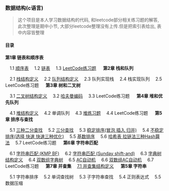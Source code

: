 ###  数据结构(c语言) 
> 这个项目是本人学习数据结构的代码, 和leetcode部分相关练习题的解答, 此次整理是期中小节, 大部分leetcode整理没有上传.但是把索引表给出, 表中内容皆整理

#### **目录**

**第1章 链表和顺序表**

 1.1 [顺序表](https://github.com/moying12138/Data_Structure/blob/master/1_%E9%93%BE%E8%A1%A8%E5%92%8C%E9%A1%BA%E5%BA%8F%E8%A1%A8/Vector.cpp)
 1.2 [链表](https://github.com/moying12138/Data_Structure/blob/master/1_%E9%93%BE%E8%A1%A8%E5%92%8C%E9%A1%BA%E5%BA%8F%E8%A1%A8/linklist.cpp)
 1.3 [LeetCode练习题](https://github.com/moying12138/Data_Structure/tree/master/1_%E9%93%BE%E8%A1%A8%E5%92%8C%E9%A1%BA%E5%BA%8F%E8%A1%A8/1_LeetCode)
 
**第2章 栈和队列**

 2.1 [栈结构定义](https://github.com/moying12138/Data_Structure/blob/master/2_%E6%A0%88%E5%92%8C%E9%98%9F%E5%88%97/stack.c)
 2.2 [队列结构定义](https://github.com/moying12138/Data_Structure/blob/master/2_%E6%A0%88%E5%92%8C%E9%98%9F%E5%88%97/queue.c)
 2.3 队列实现栈
 2.4 栈实现队列
 2.5 LeetCode练习题
 
**第3章 树和二叉树**

 3.1 [二叉树结构定义](https://github.com/moying12138/Data_Structure/blob/master/3_%E6%A0%91%E4%B8%8E%E4%BA%8C%E5%8F%89%E6%A0%91/binary_tree.c)
 3.2 [哈夫曼编码](https://github.com/moying12138/Data_Structure/blob/master/3_%E6%A0%91%E4%B8%8E%E4%BA%8C%E5%8F%89%E6%A0%91/huffman.c)
 3.3 LeetCode练习题
 
**第4章 堆和优先队列**

 4.1 [堆结构定义](https://github.com/moying12138/Data_Structure/blob/master/4_%E5%A0%86%E5%92%8C%E4%BC%98%E5%85%88%E9%98%9F%E5%88%97/Heap.c)
 4.2 单调队列
 4.3 [堆练习题](https://github.com/moying12138/Data_Structure/tree/master/4_%E5%A0%86%E5%92%8C%E4%BC%98%E5%85%88%E9%98%9F%E5%88%97/2_%E8%AE%A1%E8%92%9C%E8%AF%BE)
 4.4 LeetCode练习题
 
**第5章 排序与查找**

 5.1 [三种二分查找](https://github.com/moying12138/Data_Structure/blob/master/5_%E6%8E%92%E5%BA%8F%E4%B8%8E%E6%9F%A5%E6%89%BE/1_%E6%9F%A5%E6%89%BE/three_searchs.c)
 5.2 [三分查找](https://github.com/moying12138/Data_Structure/blob/master/5_%E6%8E%92%E5%BA%8F%E4%B8%8E%E6%9F%A5%E6%89%BE/1_%E6%9F%A5%E6%89%BE/Three_point_search.c)
 5.3 [稳定排序(冒泡 插入 归并)](https://github.com/moying12138/Data_Structure/blob/master/5_%E6%8E%92%E5%BA%8F%E4%B8%8E%E6%9F%A5%E6%89%BE/2_%E6%8E%92%E5%BA%8F/Stable_sort.c)
 5.4 [不稳定排序(选择 快速 快速三种优化)](https://github.com/moying12138/Data_Structure/blob/master/5_%E6%8E%92%E5%BA%8F%E4%B8%8E%E6%9F%A5%E6%89%BE/2_%E6%8E%92%E5%BA%8F/unstable_sort.c)
 5.5 [基数排序](https://github.com/moying12138/Data_Structure/blob/master/5_%E6%8E%92%E5%BA%8F%E4%B8%8E%E6%9F%A5%E6%89%BE/2_%E6%8E%92%E5%BA%8F/raddix_sort.c)
 5.6 [哈希表 拉链法三种Hash算法](https://github.com/moying12138/Data_Structure/blob/master/5_%E6%8E%92%E5%BA%8F%E4%B8%8E%E6%9F%A5%E6%89%BE/3_%E5%93%88%E5%B8%8C/hash.c)
 5.7 LeetCode练习题
 
**第6章 字符串匹配**

 6.1 [字符串匹配 (KMP BF)](https://github.com/moying12138/Data_Structure/blob/master/6_%E5%AD%97%E7%AC%A6%E4%B8%B2%E5%8C%B9%E9%85%8D/1_%E5%8D%95%E6%A8%A1%E5%8C%B9%E9%85%8D/1_string_algorithm.c)
 6.2 [字符串匹配 (Sunday shift-and)](https://github.com/moying12138/Data_Structure/blob/master/6_%E5%AD%97%E7%AC%A6%E4%B8%B2%E5%8C%B9%E9%85%8D/1_%E5%8D%95%E6%A8%A1%E5%8C%B9%E9%85%8D/2_string_algorithm-2.c)
 6.3 [字典树结构定义](https://github.com/moying12138/Data_Structure/blob/master/6_%E5%AD%97%E7%AC%A6%E4%B8%B2%E5%8C%B9%E9%85%8D/2_%E5%AD%97%E5%85%B8%E6%A0%91/1_Trie%E5%AD%97%E5%85%B8%E6%A0%91.c)
 6.4 [双数组字典树](https://github.com/moying12138/Data_Structure/blob/master/6_%E5%AD%97%E7%AC%A6%E4%B8%B2%E5%8C%B9%E9%85%8D/2_%E5%AD%97%E5%85%B8%E6%A0%91/2_%E5%8F%8C%E6%95%B0%E7%BB%84%E5%AD%97%E5%85%B8%E6%A0%91.c)
 6.5 [AC自动机](https://github.com/moying12138/Data_Structure/blob/master/6_%E5%AD%97%E7%AC%A6%E4%B8%B2%E5%8C%B9%E9%85%8D/3_AC%E8%87%AA%E5%8A%A8%E6%9C%BA/1_AC%E8%87%AA%E5%8A%A8%E6%9C%BA.c)
 6.6 [双数组AC自动机](https://github.com/moying12138/Data_Structure/blob/master/6_%E5%AD%97%E7%AC%A6%E4%B8%B2%E5%8C%B9%E9%85%8D/3_AC%E8%87%AA%E5%8A%A8%E6%9C%BA/2_DAac%E8%87%AA%E5%8A%A8%E6%9C%BA.c)
 6.7 LeetCode练习题
 
**第7章 并查集**
 [7.1 并查集结构定义](https://github.com/moying12138/Data_Structure/blob/master/7_%E6%A3%AE%E6%9E%97%E4%B8%8E%E5%B9%B6%E6%9F%A5%E9%9B%86/UnionSet.c)
 
**第5章 字符串**

 5.1 字符串排序
 5.2 单词查找树
 5.3 子字符串查找
 5.4 正则表达式
 5.5 数据压缩

